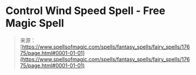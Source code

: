 <!--yml
category: 未分类
date: 2024-06-12 18:58:57
-->

# Control Wind Speed Spell - Free Magic Spell

> 来源：[https://www.spellsofmagic.com/spells/fantasy_spells/fairy_spells/17675/page.html#0001-01-01](https://www.spellsofmagic.com/spells/fantasy_spells/fairy_spells/17675/page.html#0001-01-01)